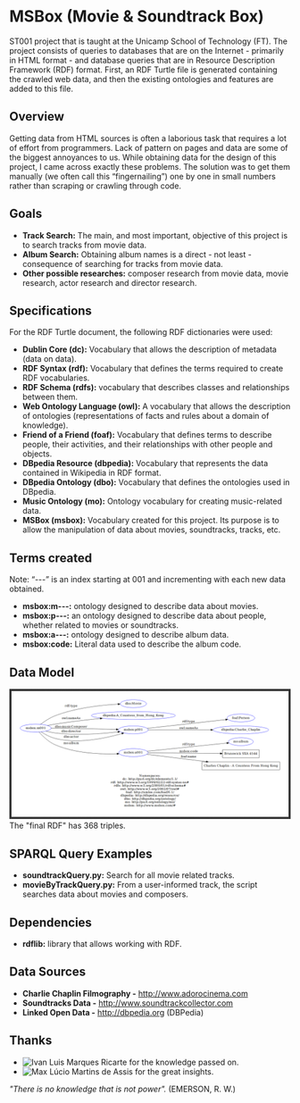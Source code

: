 # MSBox (Movie & Soundtrack Box)
ST001 project that is taught at the Unicamp School of Technology (FT). The project consists of queries to databases that are on the Internet - primarily in HTML format - and database queries that are in Resource Description Framework (RDF) format. First, an RDF Turtle file is generated containing the crawled web data, and then the existing ontologies and features are added to this file.

## Overview
Getting data from HTML sources is often a laborious task that requires a lot of effort from programmers. Lack of pattern on pages and data are some of the biggest annoyances to us.
While obtaining data for the design of this project, I came across exactly these problems. The solution was to get them manually (we often call this “fingernailing”) one by one in small numbers rather than scraping or crawling through code.

## Goals
- **Track Search:** The main, and most important, objective of this project is to search tracks from movie data.
- **Album Search:** Obtaining album names is a direct - not least - consequence of searching for tracks from movie data.
- **Other possible researches:** composer research from movie data, movie research, actor research and director research.

## Specifications
For the RDF Turtle document, the following RDF dictionaries were used:
- **Dublin Core (dc):** Vocabulary that allows the description of metadata (data on data).
- **RDF Syntax (rdf):** Vocabulary that defines the terms required to create RDF vocabularies.
- **RDF Schema (rdfs):** vocabulary that describes classes and relationships between them.
- **Web Ontology Language (owl):** A vocabulary that allows the description of ontologies (representations of facts and rules about a domain of knowledge).
- **Friend of a Friend (foaf):** Vocabulary that defines terms to describe people, their activities, and their relationships with other people and objects.
- **DBpedia Resource (dbpedia):** Vocabulary that represents the data contained in Wikipedia in RDF format.
- **DBpedia Ontology (dbo):** Vocabulary that defines the ontologies used in DBpedia.
- **Music Ontology (mo):** Ontology vocabulary for creating music-related data.
- **MSBox (msbox):** Vocabulary created for this project. Its purpose is to allow the manipulation of data about movies, soundtracks, tracks, etc.

## Terms created
Note: “---” is an index starting at 001 and incrementing with each new data obtained.
- **msbox:m---:** ontology designed to describe data about movies.
- **msbox:p---:** an ontology designed to describe data about people, whether related to movies or soundtracks.
- **msbox:a---:** ontology designed to describe album data.
- **msbox:code:** Literal data used to describe the album code.

## Data Model
![](datamodel.png)
The "final RDF" has 368 triples.

## SPARQL Query Examples
- **soundtrackQuery.py:** Search for all movie related tracks.
- **movieByTrackQuery.py:** From a user-informed track, the script searches data about movies and composers.

## Dependencies
- **rdflib:** library that allows working with RDF.

## Data Sources
- **Charlie Chaplin Filmography -** http://www.adorocinema.com
- **Soundtracks Data -** http://www.soundtrackcollector.com
- **Linked Open Data -** http://dbpedia.org (DBPedia)

## Thanks
- ![Ivan Luis Marques Ricarte](https://github.com/IvanRicarte) for the knowledge passed on.
- ![Max Lúcio Martins de Assis](https://github.com/MaxLucio528) for the great insights.

*"There is no knowledge that is not power".* (EMERSON, R. W.)
